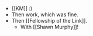 - [[KM]] :)
- Then work, which was fine.
- Then [[Fellowship of the Link]].
    - With [[Shawn Murphy]]!
